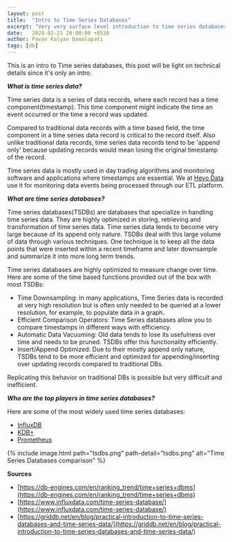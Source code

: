 ```yaml
---
layout: post
title:  "Intro to Time Series Databases"
excerpt: "Very very surface level introduction to time series databases"
date:   2020-02-23 20:00:00 +0530
author: Pavan Kalyan Damalapati
tags: [db]
---
```


This is an intro to Time series databases, this post will be light on technical details since it's only an intro.

**_What is time series data?_**

Time series data is a series of data records, where each record has a time component(timestamp). This time component might indicate the time an event occurred or the time a record was updated.

Compared to traditional data records with a time based field, the time component in a time series data record is critical to the record itself.
Also unlike traditional data records, time series data records tend to be 'append only' because updating records would mean losing the original timestamp of the record.

Time series data is mostly used in day trading algorithms and monitoring software and applications where timestamps are essential.
We at [Hevo Data](https://hevodata.com) use it for monitoring data events being processed through our ETL platform.

**_What are time series databases?_**

Time series databases(TSDBs) are databases that specialize in handling time series data. They are highly optimized in storing, retrieving and transformation of time series data.
Time series data tends to become very large because of its append only nature. TSDBs deal with this large volume of data through various techniques. One technique is to keep all the data points that were inserted within a recent timeframe and later downsample and summarize it into more long term trends.

Time series databases are highly optimized to measure change over time. Here are some of the time based functions provided out of the box with most TSDBs:
- Time Downsampling: In many applications, Time Series data is recorded at very high resolution but is often only needed to be queried at a lower resolution, for example, to populate data in a graph.
- Efficient Comparison Operators: Time Series databases allow you to compare timestamps in different ways with efficiency.
- Automatic Data Vacuuming: Old data tends to lose its usefulness over time and needs to be pruned. TSDBs offer this functionality efficiently.
- Insert/Append Optimized: Due to their mostly append only nature, TSDBs tend to be more efficient and optimized for appending/inserting over updating records compared to traditional DBs.

Replicating this behavior on traditional DBs is possible but very difficult and inefficient.

**_Who are the top players in time series databases?_**

Here are some of the most widely used time series databases:

- [InfluxDB](https://www.influxdata.com/)
- [KDB+](https://kx.com/)
- [Prometheus](https://prometheus.io/)

{% include image.html path="tsdbs.png"
                      path-detail="tsdbs.png"
                      alt="Time Series Databases comparison" %}

**Sources**

- [https://db-engines.com/en/ranking_trend/time+series+dbms](https://db-engines.com/en/ranking_trend/time+series+dbms)
- [https://www.influxdata.com/time-series-database/](https://www.influxdata.com/time-series-database/)
- [https://griddb.net/en/blog/practical-introduction-to-time-series-databases-and-time-series-data/](https://griddb.net/en/blog/practical-introduction-to-time-series-databases-and-time-series-data/)

